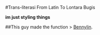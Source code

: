 #Trans-literasi From Latin To Lontara Bugis

**im just styling things**

##This guy made the function > [Bennylin](https://github.com/bennylin/transliterasi).